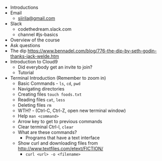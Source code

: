* Introductions
* Email
  * siirila@gmail.com
* Slack
  * codethedream.slack.com
  * channel #js-basics
* Overview of the course
* Ask questions
* The dip <https://www.bennadel.com/blog/776-the-dip-by-seth-godin-thanks-jack-welde.htm>
* Introduction to Cloud9
  * Did everybody get an invite to join?
  * Tutorial
* Terminal Introduction (Remember to zoom in)
  * Basic Commands - `ls`, `cd`, `pwd`
  * Navigating directories
  * Creating files `touch foods.txt`
  * Reading files `cat`, `less`
  * Deleting files `rm`
  * WTH? - (Ctrl-C, Ctrl-Z, open new terminal window)
  * Help `man <command>`
  * Arrow key to get to previous commands
  * Clear terminal Ctrl-l, `clear`
  * What are these commands?
    * Programs that have a text interface
  * Show curl and downloading files from <http://www.textfiles.com/etext/FICTION/>
    * `curl <url> -o <filename>`

